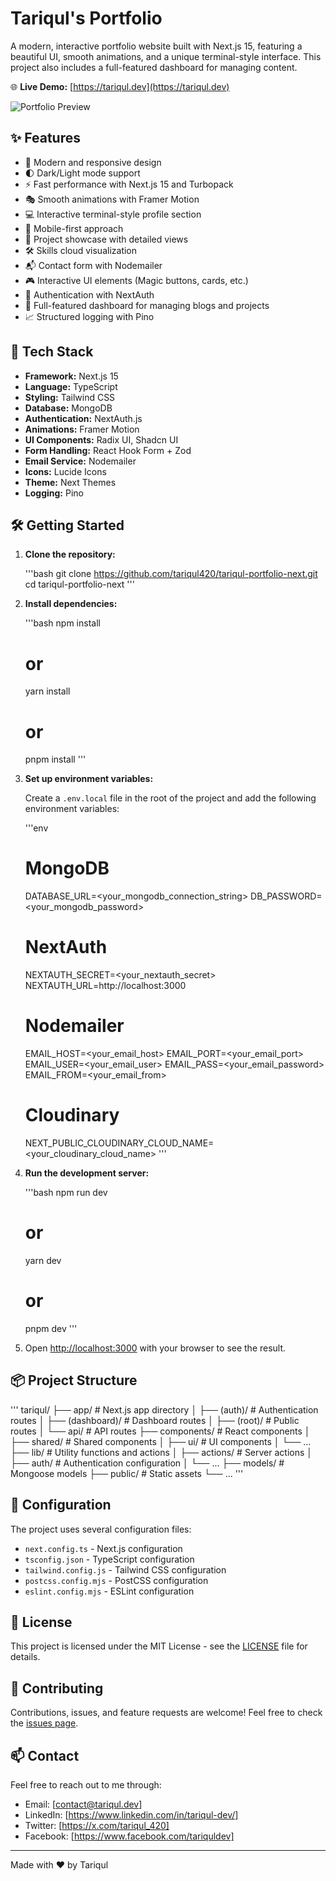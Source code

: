 # Tariqul's Portfolio

A modern, interactive portfolio website built with Next.js 15, featuring a beautiful UI, smooth animations, and a unique terminal-style interface. This project also includes a full-featured dashboard for managing content.

🌐 **Live Demo:** [https://tariqul.dev](https://tariqul.dev)

![Portfolio Preview](public/assets/banner.png)

## ✨ Features

- 🎨 Modern and responsive design
- 🌓 Dark/Light mode support
- ⚡ Fast performance with Next.js 15 and Turbopack
- 🎭 Smooth animations with Framer Motion
- 💻 Interactive terminal-style profile section
- 📱 Mobile-first approach
- 🎯 Project showcase with detailed views
- 🛠️ Skills cloud visualization
- 📬 Contact form with Nodemailer
- 🎮 Interactive UI elements (Magic buttons, cards, etc.)
- 🔐 Authentication with NextAuth
- 📝 Full-featured dashboard for managing blogs and projects
- 📈 Structured logging with Pino

## 🚀 Tech Stack

- **Framework:** Next.js 15
- **Language:** TypeScript
- **Styling:** Tailwind CSS
- **Database:** MongoDB
- **Authentication:** NextAuth.js
- **Animations:** Framer Motion
- **UI Components:** Radix UI, Shadcn UI
- **Form Handling:** React Hook Form + Zod
- **Email Service:** Nodemailer
- **Icons:** Lucide Icons
- **Theme:** Next Themes
- **Logging:** Pino

## 🛠️ Getting Started

1.  **Clone the repository:**

    '''bash
    git clone https://github.com/tariqul420/tariqul-portfolio-next.git
    cd tariqul-portfolio-next
    '''

2.  **Install dependencies:**

    '''bash
    npm install

    # or

    yarn install

    # or

    pnpm install
    '''

3.  **Set up environment variables:**

    Create a `.env.local` file in the root of the project and add the following environment variables:

    '''env

    # MongoDB

    DATABASE_URL=<your_mongodb_connection_string>
    DB_PASSWORD=<your_mongodb_password>

    # NextAuth

    NEXTAUTH_SECRET=<your_nextauth_secret>
    NEXTAUTH_URL=http://localhost:3000

    # Nodemailer

    EMAIL_HOST=<your_email_host>
    EMAIL_PORT=<your_email_port>
    EMAIL_USER=<your_email_user>
    EMAIL_PASS=<your_email_password>
    EMAIL_FROM=<your_email_from>

    # Cloudinary

    NEXT_PUBLIC_CLOUDINARY_CLOUD_NAME=<your_cloudinary_cloud_name>
    '''

4.  **Run the development server:**

    '''bash
    npm run dev

    # or

    yarn dev

    # or

    pnpm dev
    '''

5.  Open [http://localhost:3000](http://localhost:3000) with your browser to see the result.

## 📦 Project Structure

'''
tariqul/
├── app/ # Next.js app directory
│ ├── (auth)/ # Authentication routes
│ ├── (dashboard)/ # Dashboard routes
│ ├── (root)/ # Public routes
│ └── api/ # API routes
├── components/ # React components
│ ├── shared/ # Shared components
│ ├── ui/ # UI components
│ └── ...
├── lib/ # Utility functions and actions
│ ├── actions/ # Server actions
│ ├── auth/ # Authentication configuration
│ └── ...
├── models/ # Mongoose models
├── public/ # Static assets
└── ...
'''

## 🔧 Configuration

The project uses several configuration files:

- `next.config.ts` - Next.js configuration
- `tsconfig.json` - TypeScript configuration
- `tailwind.config.js` - Tailwind CSS configuration
- `postcss.config.mjs` - PostCSS configuration
- `eslint.config.mjs` - ESLint configuration

## 📝 License

This project is licensed under the MIT License - see the [LICENSE](LICENSE) file for details.

## 🤝 Contributing

Contributions, issues, and feature requests are welcome! Feel free to check the [issues page](https://github.com/tariqul420/tariqul/issues).

## 📫 Contact

Feel free to reach out to me through:

- Email: [contact@tariqul.dev]
- LinkedIn: [https://www.linkedin.com/in/tariqul-dev/]
- Twitter: [https://x.com/tariqul_420]
- Facebook: [https://www.facebook.com/tariquldev]

---

Made with ❤️ by Tariqul
